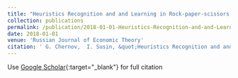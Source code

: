 ```yaml
---
title: "Heuristics Recognition and and Learning in Rock-paper-scissors Game: Experimental Study (rus.)"
collection: publications
permalink: /publication/2018-01-01-Heuristics-Recognition-and-and-Learning-in-Rock-paper-scissors-Game-Experimental-Study-rus
date: 2018-01-01
venue: 'Russian Journal of Economic Theory'
citation: ' G. Chernov,  I. Susin, &quot;Heuristics Recognition and and Learning in Rock-paper-scissors Game: Experimental Study (rus.).&quot; Russian Journal of Economic Theory, 2018.'
---
```

Use [Google Scholar](https://scholar.google.com/scholar?q=Heuristics+Recognition+and+and+Learning+in+Rock+paper+scissors+Game:+Experimental+Study+(rus.)){:target="_blank"} for full citation